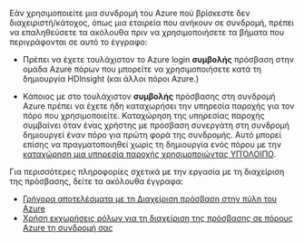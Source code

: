 Εάν χρησιμοποιείτε μια συνδρομή του Azure πού βρίσκεστε δεν διαχειριστή/κάτοχος, όπως μια εταιρεία που ανήκουν σε συνδρομή, πρέπει να επαληθεύσετε τα ακόλουθα πριν να χρησιμοποιήσετε τα βήματα που περιγράφονται σε αυτό το έγγραφο:

* Πρέπει να έχετε τουλάχιστον το Azure login __συμβολής__ πρόσβαση στην ομάδα Azure πόρων που μπορείτε να χρησιμοποιήσετε κατά τη δημιουργία HDInsight (και άλλοι πόροι Azure.)

* Κάποιος με στο τουλάχιστον __συμβολής__ πρόσβασης στη συνδρομή Azure πρέπει να έχετε ήδη καταχωρήσει την υπηρεσία παροχής για τον πόρο που χρησιμοποιείτε. Καταχώρηση της υπηρεσίας παροχής συμβαίνει όταν ένας χρήστης με πρόσβαση συνεργάτη στη συνδρομή δημιουργεί έναν πόρο για πρώτη φορά της συνδρομής. Αυτό μπορεί επίσης να πραγματοποιηθεί χωρίς τη δημιουργία ενός πόρου με την [καταχώρηση μια υπηρεσία παροχής χρησιμοποιώντας ΥΠΌΛΟΙΠΟ](https://msdn.microsoft.com/library/azure/dn790548.aspx).

Για περισσότερες πληροφορίες σχετικά με την εργασία με τη διαχείριση της πρόσβασης, δείτε τα ακόλουθα έγγραφα:

* [Γρήγορα αποτελέσματα με τη Διαχείριση πρόσβαση στην πύλη του Azure](../articles/active-directory/role-based-access-control-what-is.md)
* [Χρήση εκχωρήσεις ρόλων για τη διαχείριση της πρόσβασης σε πόρους Azure τη συνδρομή σας](../articles/active-directory/role-based-access-control-configure.md)
